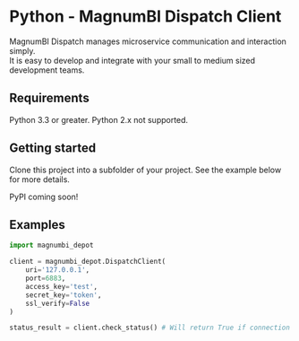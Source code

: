 # Python - MagnumBI Dispatch Client

MagnumBI Dispatch manages microservice communication and interaction simply.   
It is easy to develop and integrate with your small to medium sized development teams.

## Requirements

Python 3.3 or greater. Python 2.x not supported.

## Getting started

Clone this project into a subfolder of your project. See the example below for more details.

PyPI coming soon!

## Examples

```python
import magnumbi_depot

client = magnumbi_depot.DispatchClient(
    uri='127.0.0.1',
    port=6883,
    access_key='test',
    secret_key='token',
    ssl_verify=False
)

status_result = client.check_status() # Will return True if connection to the server functioned correctly.
```